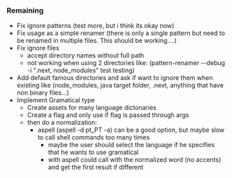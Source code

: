 ### Remaining

- Fix ignore patterns (test more, but i think its okay now)
- Fix usage as a simple renamer (there is only a single pattern but need to be renamed in multiple files. This should be working....)
- Fix ignore files
  - accept directory names without full path
  - not working when using 2 directories like: (pattern-renamer --debug -i ".next, node_modules" test testing)
- Add default famous directories and ask if want to ignore them when existing like (node_modules, java target folder, .next, anything that have non binary files...)
- Implement Gramatical type
  - Create assets for many language dictonaries
  - Create a flag and only use if flag is passed through args
  - then do a normalization:
    - aspell (aspell -d pt_PT -a) can be a good option, but maybe slow to call shell commands too many times
      - maybe the user should select the language if he specifies that he wants to use gramatical
      - with aspell could call with the normalized word (no accents) and get the first result if different
